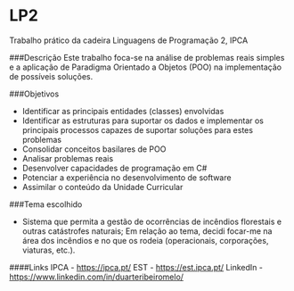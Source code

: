 # LP2
Trabalho prático da cadeira Linguagens de Programação 2, IPCA

###Descrição
Este trabalho foca-se na análise de problemas reais simples e a aplicação de Paradigma Orientado a Objetos (POO) na implementação de possíveis soluções.

###Objetivos
- Identificar as principais entidades (classes) envolvidas
- Identificar as estruturas para suportar os dados e implementar os principais processos capazes de suportar soluções para estes problemas
- Consolidar conceitos basilares de POO
- Analisar problemas reais
- Desenvolver capacidades de programação em C#
- Potenciar a experiência no desenvolvimento de software
- Assimilar o conteúdo da Unidade Curricular

###Tema escolhido
- Sistema que permita a gestão de ocorrências de incêndios florestais e outras catástrofes naturais;
Em relação ao tema, decidi focar-me na área dos incêndios e no que os rodeia (operacionais, corporações, viaturas, etc.).


####Links
IPCA - https://ipca.pt/
EST - https://est.ipca.pt/
LinkedIn - https://www.linkedin.com/in/duarteribeiromelo/
